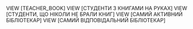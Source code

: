  VIEW [TEACHER_BOOK] 
 VIEW [СТУДЕНТИ З КНИГАМИ НА РУКАХ] 
 VIEW [СТУДЕНТИ, ЩО НІКОЛИ НЕ БРАЛИ КНИГ]
 VIEW [САМИЙ АКТИВНИЙ БІБЛІОТЕКАР]
 VIEW [САМИЙ ВІДПОВІДАЛЬНИЙ БІБЛІОТЕКАР]
